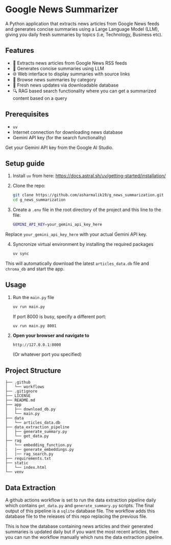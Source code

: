 # Google News Summarizer
A Python application that extracts news articles from Google News feeds and generates concise summaries using a Large Language Model (LLM), giving you daily fresh summaries by topics (i.e, Technology, Business etc).

## Features
- 📰 Extracts news articles from Google News RSS feeds
- 🤖 Generates concise summaries using LLM
- 🌐 Web interface to display summaries with source links
- 📂 Browse news summaries by category
- 🔄 Fresh news updates via downloadable database
- 🔍 RAG based search functionality where you can get a summarized content based on a query

## Prerequisites
- `uv` 
- Internet connection for downloading news database
- Gemini API key (for the search functionality)

Get your Gemini API key from the Google AI Studio.

## Setup guide
1. Install `uv` from here: https://docs.astral.sh/uv/getting-started/installation/

2. Clone the repo:
    ```bash
    git clone https://github.com/asharmalik19/g_news_summarization.git
    cd g_news_summarization
    ```
3. Create a `.env` file in the root directory of the project and this line to the file:
    ```bash
    GEMINI_API_KEY=your_gemini_api_key_here
    ```
Replace `your_gemini_api_key_here` with your actual Gemini API key.

4. Syncronize virtual environment by installing the required packages
    ```bash
    uv sync
    ```

This will automatically download the latest `articles_data.db` file and `chroma_db` and start the app.

## Usage
1. Run the `main.py` file
    ```bash
    uv run main.py
    ```
   
    If port 8000 is busy, specify a different port:
    ```bash
    uv run main.py 8001
    ```

2. **Open your browser and navigate to**
    ```
    http://127.0.0.1:8000
    ```
    (Or whatever port you specified)

## Project Structure
```
├── .github
│   └── workflows
├── .gitignore
├── LICENSE
├── README.md
├── app
│   ├── download_db.py
│   └── main.py
├── data
│   └── articles_data.db
├── data_extraction_pipeline
│   ├── generate_summary.py
│   └── get_data.py
├── rag
│   └── embedding_function.py
|   |── generate_embeddings.py
|   |── rag_search.py  
├── requirements.txt
├── static
│   └── index.html
└── venv
```

## Data Extraction 
A github actions workflow is set to run the data extraction pipeline daily which contains `get_data.py` and `generate_summary.py` scripts. The final output of this pipeline is a `sqlite` database file. The workflow adds this database file to the releases of this repo replacing the previous file. 

This is how the database containing news articles and their generated summaries is updated daily but if you want the most recent articles, then you can run the workflow manually which runs the data extraction pipeline.







